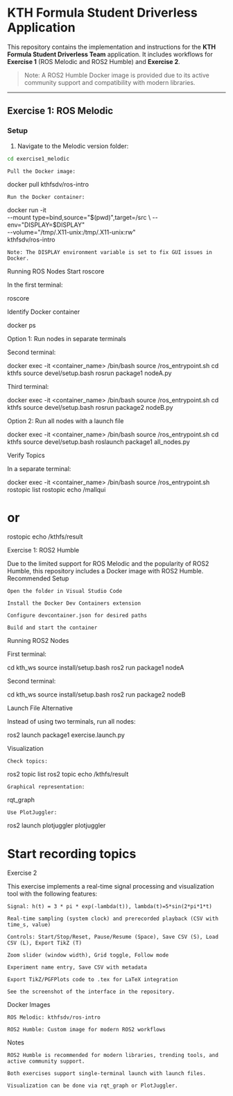 # KTH Formula Student Driverless Application

This repository contains the implementation and instructions for the **KTH Formula Student Driverless Team** application. It includes workflows for **Exercise 1** (ROS Melodic and ROS2 Humble) and **Exercise 2**.  

> Note: A ROS2 Humble Docker image is provided due to its active community support and compatibility with modern libraries.

---

## Exercise 1: ROS Melodic

### Setup

1. Navigate to the Melodic version folder:

```bash
cd exercise1_melodic
```
    Pull the Docker image:

docker pull kthfsdv/ros-intro

    Run the Docker container:

docker run -it \
  --mount type=bind,source="$(pwd)",target=/src \
  --env="DISPLAY=$DISPLAY" \
  --volume="/tmp/.X11-unix:/tmp/.X11-unix:rw" \
  kthfsdv/ros-intro

    Note: The DISPLAY environment variable is set to fix GUI issues in Docker.

Running ROS Nodes
Start roscore

In the first terminal:

roscore

Identify Docker container

docker ps

Option 1: Run nodes in separate terminals

Second terminal:

docker exec -it <container_name> /bin/bash
source /ros_entrypoint.sh
cd kthfs
source devel/setup.bash
rosrun package1 nodeA.py

Third terminal:

docker exec -it <container_name> /bin/bash
source /ros_entrypoint.sh
cd kthfs
source devel/setup.bash
rosrun package2 nodeB.py

Option 2: Run all nodes with a launch file

docker exec -it <container_name> /bin/bash
source /ros_entrypoint.sh
cd kthfs
source devel/setup.bash
roslaunch package1 all_nodes.py

Verify Topics

In a separate terminal:

docker exec -it <container_name> /bin/bash
source /ros_entrypoint.sh
rostopic list
rostopic echo /mallqui
# or
rostopic echo /kthfs/result

Exercise 1: ROS2 Humble

Due to the limited support for ROS Melodic and the popularity of ROS2 Humble, this repository includes a Docker image with ROS2 Humble.
Recommended Setup

    Open the folder in Visual Studio Code

    Install the Docker Dev Containers extension

    Configure devcontainer.json for desired paths

    Build and start the container

Running ROS2 Nodes

First terminal:

cd kth_ws
source install/setup.bash
ros2 run package1 nodeA

Second terminal:

cd kth_ws
source install/setup.bash
ros2 run package2 nodeB

Launch File Alternative

Instead of using two terminals, run all nodes:

ros2 launch package1 exercise.launch.py

Visualization

    Check topics:

ros2 topic list
ros2 topic echo /kthfs/result

    Graphical representation:

rqt_graph

    Use PlotJuggler:

ros2 launch plotjuggler plotjuggler
# Start recording topics

Exercise 2

This exercise implements a real-time signal processing and visualization tool with the following features:

    Signal: h(t) = 3 * pi * exp(-lambda(t)), lambda(t)=5*sin(2*pi*1*t)

    Real-time sampling (system clock) and prerecorded playback (CSV with time_s, value)

    Controls: Start/Stop/Reset, Pause/Resume (Space), Save CSV (S), Load CSV (L), Export TikZ (T)

    Zoom slider (window width), Grid toggle, Follow mode

    Experiment name entry, Save CSV with metadata

    Export TikZ/PGFPlots code to .tex for LaTeX integration

    See the screenshot of the interface in the repository.

Docker Images

    ROS Melodic: kthfsdv/ros-intro

    ROS2 Humble: Custom image for modern ROS2 workflows

Notes

    ROS2 Humble is recommended for modern libraries, trending tools, and active community support.

    Both exercises support single-terminal launch with launch files.

    Visualization can be done via rqt_graph or PlotJuggler.

